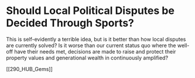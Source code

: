 # Should Local Political Disputes be Decided Through Sports? 

This is self-evidently a terrible idea, but is it better than how local disputes are currently solved? Is it worse than our current status quo where the well-off have their needs met, decisions are made to raise and protect their property values and generational wealth in continuously amplified?


[[290_HUB_Gems]]
